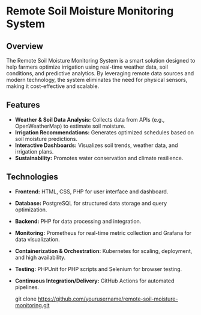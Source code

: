 # Remote Soil Moisture Monitoring System  

## Overview  
The Remote Soil Moisture Monitoring System is a smart solution designed to help farmers optimize irrigation using real-time weather data, soil conditions, and predictive analytics. By leveraging remote data sources and modern technology, the system eliminates the need for physical sensors, making it cost-effective and scalable.  

## Features  
- **Weather & Soil Data Analysis:** Collects data from APIs (e.g., OpenWeatherMap) to estimate soil moisture.  
- **Irrigation Recommendations:** Generates optimized schedules based on soil moisture predictions.  
- **Interactive Dashboards:** Visualizes soil trends, weather data, and irrigation plans.  
- **Sustainability:** Promotes water conservation and climate resilience.  

## Technologies  
- **Frontend:** HTML, CSS, PHP for user interface and dashboard.  
- **Database:** PostgreSQL for structured data storage and query optimization.  
- **Backend:** PHP for data processing and integration.  
- **Monitoring:** Prometheus for real-time metric collection and Grafana for data visualization.  
- **Containerization & Orchestration:** Kubernetes for scaling, deployment, and high availability.  
- **Testing:** PHPUnit for PHP scripts and Selenium for browser testing.  
- **Continuous Integration/Delivery:** GitHub Actions for automated pipelines.  

 
   git clone https://github.com/yourusername/remote-soil-moisture-monitoring.git  
